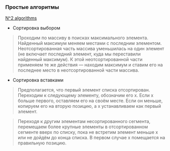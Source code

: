 ### Простые алгоритмы

[N^2 algorithms](https://github.com/Cooke64/DataStructureAndAlgorithms/blob/main/Sorting_methods/simple_sorting_algorithms.py)

- Сортировка выбором

> Проходим по массиву в поисках максимального элемента.
> Найденный максимум меняем местами с последним элементом.
> Неотсортированная часть массива уменьшилась на один элемент
> (не включает последний элемент, куда мы переставили найденный максимум).
> К этой неотсортированной части применяем те же действия
> — находим максимум и ставим его на последнее место в неотсортированной
> части массива.

- Сортировка вставками

> Предполагается, что первый элемент списка отсортирован. Переходим к следующему элементу, обозначим его х. 
> Если х больше первого, оставляем его на своём месте. Если он меньше, копируем его на вторую позицию, а х устанавливаем как первый элемент.

> Переходя к другим элементам несортированного сегмента, 
> перемещаем более крупные элементы в отсортированном сегменте вверх по списку, 
> пока не встретим элемент меньше x или не дойдём до конца списка. 
> В первом случае x помещается на правильную позицию.
